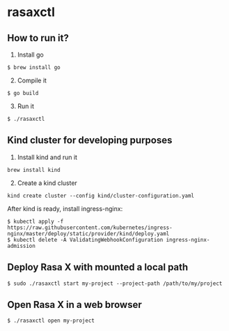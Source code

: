 # rasaxctl

## How to run it?

1. Install go

```
$ brew install go
```

2. Compile it

```
$ go build
```

3. Run it

```
$ ./rasaxctl
```

## Kind cluster for developing purposes

1. Install kind and run it

```
brew install kind
```

2. Create a kind cluster

```
kind create cluster --config kind/cluster-configuration.yaml
```

After kind is ready, install ingress-nginx:

```
$ kubectl apply -f https://raw.githubusercontent.com/kubernetes/ingress-nginx/master/deploy/static/provider/kind/deploy.yaml
$ kubectl delete -A ValidatingWebhookConfiguration ingress-nginx-admission
```

## Deploy Rasa X with mounted a local path

```
$ sudo ./rasaxctl start my-project --project-path /path/to/my/project
```

## Open Rasa X in a web browser

```
$ ./rasaxctl open my-project
```
